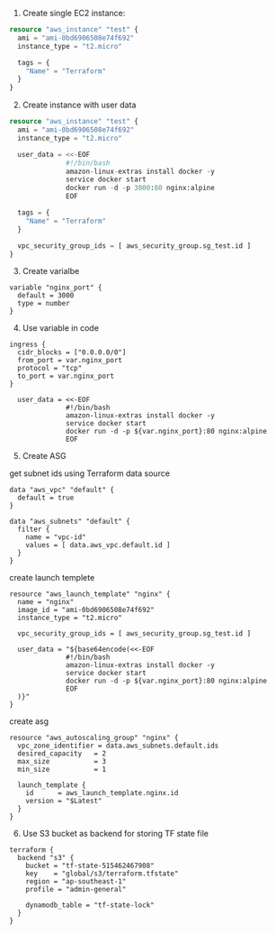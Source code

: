1. Create single EC2 instance:

```terraform
resource "aws_instance" "test" {
  ami = "ami-0bd6906508e74f692"
  instance_type = "t2.micro"

  tags = {
    "Name" = "Terraform"
  }
}
```

2. Create instance with user data

```terraform
resource "aws_instance" "test" {
  ami = "ami-0bd6906508e74f692"
  instance_type = "t2.micro"

  user_data = <<-EOF
              #!/bin/bash
              amazon-linux-extras install docker -y
              service docker start
              docker run -d -p 3000:80 nginx:alpine
              EOF

  tags = {
    "Name" = "Terraform"
  }

  vpc_security_group_ids = [ aws_security_group.sg_test.id ]
}
```

3. Create varialbe

```hcl
variable "nginx_port" {
  default = 3000
  type = number
}
```

4. Use variable in code

```hcl
ingress {
  cidr_blocks = ["0.0.0.0/0"]
  from_port = var.nginx_port
  protocol = "tcp"
  to_port = var.nginx_port
}
```

```hcl
  user_data = <<-EOF
              #!/bin/bash
              amazon-linux-extras install docker -y
              service docker start
              docker run -d -p ${var.nginx_port}:80 nginx:alpine
              EOF
```

5. Create ASG

get subnet ids using Terraform data source
```hcl
data "aws_vpc" "default" {
  default = true
}

data "aws_subnets" "default" {
  filter {
    name = "vpc-id"
    values = [ data.aws_vpc.default.id ]
  }
}
```

create launch templete

```hcl
resource "aws_launch_template" "nginx" {
  name = "nginx"
  image_id = "ami-0bd6906508e74f692"
  instance_type = "t2.micro"

  vpc_security_group_ids = [ aws_security_group.sg_test.id ]

  user_data = "${base64encode(<<-EOF
              #!/bin/bash
              amazon-linux-extras install docker -y
              service docker start
              docker run -d -p ${var.nginx_port}:80 nginx:alpine
              EOF
  )}"
}
```

create asg
```hcl
resource "aws_autoscaling_group" "nginx" {
  vpc_zone_identifier = data.aws_subnets.default.ids
  desired_capacity   = 2
  max_size           = 3
  min_size           = 1

  launch_template {
    id      = aws_launch_template.nginx.id
    version = "$Latest"
  }
}
```

6. Use S3 bucket as backend for storing TF state file

```hcl
terraform {
  backend "s3" {
    bucket = "tf-state-515462467908"
    key    = "global/s3/terraform.tfstate"
    region = "ap-southeast-1"
    profile = "admin-general"

    dynamodb_table = "tf-state-lock"
  }
}
```